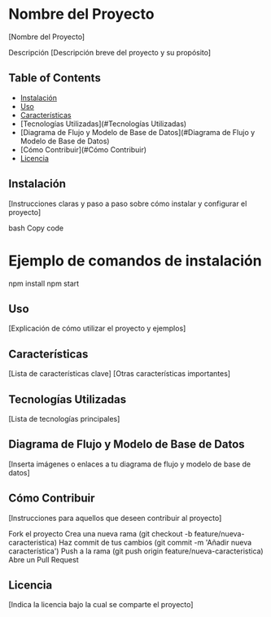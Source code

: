 # Nombre del Proyecto
[Nombre del Proyecto]

Descripción
[Descripción breve del proyecto y su propósito]

## Table of Contents

- [Instalación](#Instalación)
- [Uso](#Uso)
- [Características](#Características)
- [Tecnologías Utilizadas](#Tecnologías Utilizadas)
- [Diagrama de Flujo y Modelo de Base de Datos](#Diagrama de Flujo y Modelo de Base de Datos)
- [Cómo Contribuir](#Cómo Contribuir)
- [Licencia](#Licencia)

 ## Instalación
[Instrucciones claras y paso a paso sobre cómo instalar y configurar el proyecto]

bash
Copy code

# Ejemplo de comandos de instalación
npm install
npm start

## Uso
[Explicación de cómo utilizar el proyecto y ejemplos]


## Características
[Lista de características clave]
[Otras características importantes]

## Tecnologías Utilizadas
[Lista de tecnologías principales]

## Diagrama de Flujo y Modelo de Base de Datos
[Inserta imágenes o enlaces a tu diagrama de flujo y modelo de base de datos]

## Cómo Contribuir
[Instrucciones para aquellos que deseen contribuir al proyecto]

Fork el proyecto
Crea una nueva rama (git checkout -b feature/nueva-caracteristica)
Haz commit de tus cambios (git commit -m 'Añadir nueva característica')
Push a la rama (git push origin feature/nueva-caracteristica)
Abre un Pull Request

## Licencia
[Indica la licencia bajo la cual se comparte el proyecto]